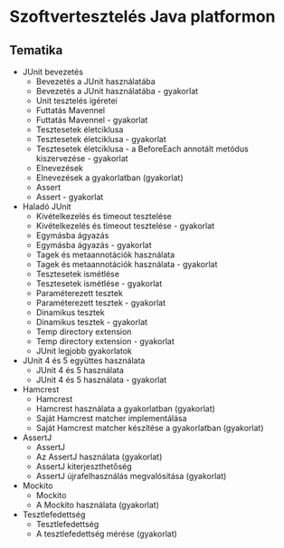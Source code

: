 # Szoftvertesztelés Java platformon

## Tematika

* JUnit bevezetés
   * Bevezetés a JUnit használatába
   * Bevezetés a JUnit használatába - gyakorlat
   * Unit tesztelés ígéretei
   * Futtatás Mavennel
   * Futtatás Mavennel - gyakorlat
   * Tesztesetek életciklusa
   * Tesztesetek életciklusa - gyakorlat
   * Tesztesetek életciklusa - a BeforeEach annotált metódus kiszervezése - gyakorlat
   * Elnevezések
   * Elnevezések a gyakorlatban (gyakorlat)
   * Assert
   * Assert - gyakorlat
* Haladó JUnit
   * Kivételkezelés és timeout tesztelése
   * Kivételkezelés és timeout tesztelése - gyakorlat
   * Egymásba ágyazás
   * Egymásba ágyazás - gyakorlat
   * Tagek és metaannotációk használata
   * Tagek és metaannotációk használata - gyakorlat
   * Tesztesetek ismétlése
   * Tesztesetek ismétlése - gyakorlat
   * Paraméterezett tesztek
   * Paraméterezett tesztek - gyakorlat
   * Dinamikus tesztek
   * Dinamikus tesztek - gyakorlat
   * Temp directory extension
   * Temp directory extension - gyakorlat
   * JUnit legjobb gyakorlatok
* JUnit 4 és 5 együttes használata
   * JUnit 4 és 5 használata
   * JUnit 4 és 5 használata - gyakorlat
* Hamcrest 
   * Hamcrest
   * Hamcrest használata a gyakorlatban (gyakorlat)
   * Saját Hamcrest matcher implementálása
   * Saját Hamcrest matcher készítése a gyakorlatban (gyakorlat)
* AssertJ
   * AssertJ
   * Az AssertJ használata (gyakorlat)
   * AssertJ kiterjeszthetőség
   * AssertJ újrafelhasználás megvalósítása (gyakorlat)
* Mockito
   * Mockito
   * A Mockito használata (gyakorlat)
* Tesztlefedettség
   * Tesztlefedettség
   * A tesztlefedettség mérése (gyakorlat)
